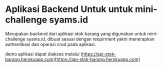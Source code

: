 # Aplikasi Backend Untuk untuk mini-challenge syams.id

Merupakan backend dari aplikasi stok barang yang digunakan untuk mini-challenge syams.id, dibuat sesuai dengan requirment yakni menerapkan authentikasi dan operasi crud pada aplikasi.

demo aplikasi dapat diakses melalui (https://api-stok-barang.herokuapp.com)[https://api-stok-barang.herokuapp.com]
